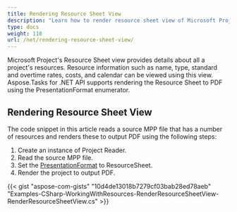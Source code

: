```yaml
---
title: Rendering Resource Sheet View
description: "Learn how to render resource sheet view of Microsoft Project (MPP/XML) files using Aspose.Tasks for .NET."
type: docs
weight: 110
url: /net/rendering-resource-sheet-view/
---
```


Microsoft Project's Resource Sheet view provides details about all a project's resources. Resource information such as name, type, standard and overtime rates, costs, and calendar can be viewed using this view. Aspose.Tasks for .NET API supports rendering the Resource Sheet to PDF using the PresentationFormat enumerator.

## **Rendering Resource Sheet View**
The code snippet in this article reads a source MPP file that has a number of resources and renders these to output PDF using the following steps:

1. Create an instance of Project Reader.
2. Read the source MPP file.
3. Set the [PresentationFormat](https://apireference.aspose.com/tasks/net/aspose.tasks.visualization/presentationformat) to ResourceSheet.
4. Render the project to output PDF.

{{< gist "aspose-com-gists" "10d4de13018b7279cf03bab28ed78aeb" "Examples-CSharp-WorkingWithResources-RenderResourceSheetView-RenderResourceSheetView.cs" >}}

